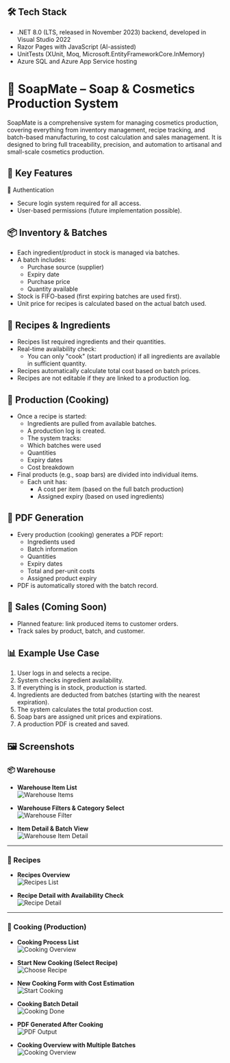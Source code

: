 
## 🛠 Tech Stack
- .NET 8.0 (LTS, released in November 2023) backend, developed in Visual Studio 2022
- Razor Pages with JavaScript (AI-assisted)
- UnitTests (XUnit, Moq, Microsoft.EntityFrameworkCore.InMemory)
- Azure SQL and Azure App Service hosting

#  🧼 SoapMate – Soap & Cosmetics Production System
SoapMate is a comprehensive system for managing cosmetics production, covering everything from inventory management, recipe tracking, and batch-based manufacturing, to cost calculation and sales management. It is designed to bring full traceability, precision, and automation to artisanal and small-scale cosmetics production.

##  🚀 Key Features
🔐 Authentication
- Secure login system required for all access.
- User-based permissions (future implementation possible).

## 📦 Inventory & Batches
- Each ingredient/product in stock is managed via batches.
- A batch includes:
  - Purchase source (supplier)
  - Expiry date
  - Purchase price
  - Quantity available
- Stock is FIFO-based (first expiring batches are used first).
- Unit price for recipes is calculated based on the actual batch used.

## 🧪 Recipes & Ingredients
- Recipes list required ingredients and their quantities.
- Real-time availability check:
  - You can only "cook" (start production) if all ingredients are available in sufficient quantity.
- Recipes automatically calculate total cost based on batch prices.
- Recipes are not editable if they are linked to a production log.

## 🧰 Production (Cooking)
- Once a recipe is started:
  - Ingredients are pulled from available batches.
  - A production log is created.
  - The system tracks:
   - Which batches were used
   - Quantities
   - Expiry dates
   - Cost breakdown
- Final products (e.g., soap bars) are divided into individual items.
  - Each unit has:
    - A cost per item (based on the full batch production)
    - Assigned expiry (based on used ingredients)

## 📄 PDF Generation
- Every production (cooking) generates a PDF report:
  - Ingredients used
  - Batch information
  - Quantities
  - Expiry dates
  - Total and per-unit costs
  - Assigned product expiry
- PDF is automatically stored with the batch record.

## 🛒 Sales (Coming Soon)
- Planned feature: link produced items to customer orders.
- Track sales by product, batch, and customer.

## 📊 Example Use Case
1. User logs in and selects a recipe.
2. System checks ingredient availability.
3. If everything is in stock, production is started.
4. Ingredients are deducted from batches (starting with the nearest expiration).
5. The system calculates the total production cost.
6. Soap bars are assigned unit prices and expirations.
7. A production PDF is created and saved.

## 🖼 Screenshots
### 📦 Warehouse

- **Warehouse Item List**  
  ![Warehouse Items](Screenshots/SoapProductionApp-warehouse.png)

- **Warehouse Filters & Category Select**  
  ![Warehouse Filter](Screenshots/SoapProductionApp-warehouse-filter.png)

- **Item Detail & Batch View**  
  ![Warehouse Item Detail](Screenshots/SoapProductionApp-warehouse-DetailOfProduct.png)

---

### 🧪 Recipes

- **Recipes Overview**  
  ![Recipes List](Screenshots/SoapProductionApp-recipes.png)

- **Recipe Detail with Availability Check**  
  ![Recipe Detail](Screenshots/SoapProductionApp-recipes-detail.png)

---

### 🍳 Cooking (Production)

- **Cooking Process List**  
  ![Cooking Overview](Screenshots/SoapProductionApp-cooking.png)

- **Start New Cooking (Select Recipe)**  
  ![Choose Recipe](Screenshots/SoapProductionApp-cooking-chooserecipe.png)

- **New Cooking Form with Cost Estimation**  
  ![Start Cooking](Screenshots/SoapProductionApp-cooking-startCooking.png)

- **Cooking Batch Detail**  
  ![Cooking Done](Screenshots/SoapProductionApp-cooking-CookingDone.png)

- **PDF Generated After Cooking**  
  ![PDF Output](Screenshots/SoapProductionApp-cooking-pdfFile.png)

- **Cooking Overview with Multiple Batches**  
  ![Cooking Overview](Screenshots/SoapProductionApp-cooking-Overview.png)
